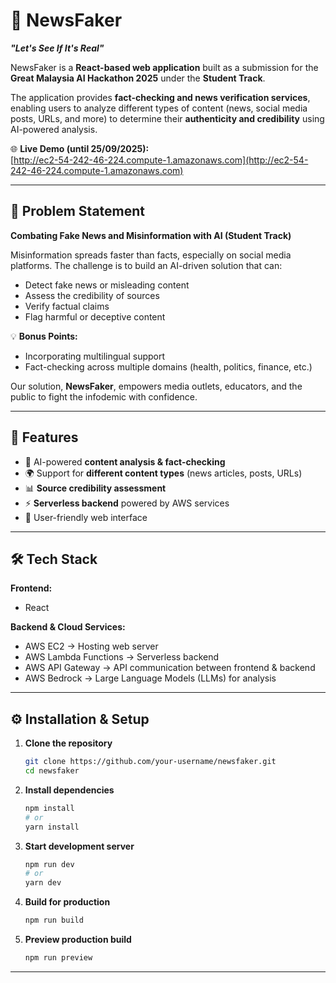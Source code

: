 # 📰 NewsFaker  
**_"Let's See If It's Real"_**  

NewsFaker is a **React-based web application** built as a submission for the **Great Malaysia AI Hackathon 2025** under the **Student Track**.  

The application provides **fact-checking and news verification services**, enabling users to analyze different types of content (news, social media posts, URLs, and more) to determine their **authenticity and credibility** using AI-powered analysis.  

🌐 **Live Demo (until 25/09/2025):**  
[http://ec2-54-242-46-224.compute-1.amazonaws.com](http://ec2-54-242-46-224.compute-1.amazonaws.com)  

---

## 📖 Problem Statement  
**Combating Fake News and Misinformation with AI (Student Track)**  

Misinformation spreads faster than facts, especially on social media platforms. The challenge is to build an AI-driven solution that can:  
- Detect fake news or misleading content  
- Assess the credibility of sources  
- Verify factual claims  
- Flag harmful or deceptive content  

💡 **Bonus Points:**  
- Incorporating multilingual support  
- Fact-checking across multiple domains (health, politics, finance, etc.)  

Our solution, **NewsFaker**, empowers media outlets, educators, and the public to fight the infodemic with confidence.  

---

## 🚀 Features  
- 🔎 AI-powered **content analysis & fact-checking**  
- 🌍 Support for **different content types** (news articles, posts, URLs)  
- 📊 **Source credibility assessment**  
- ⚡ **Serverless backend** powered by AWS services  
- 🎯 User-friendly web interface  

---

## 🛠️ Tech Stack  

**Frontend:**  
- React  

**Backend & Cloud Services:**  
- AWS EC2 → Hosting web server  
- AWS Lambda Functions → Serverless backend  
- AWS API Gateway → API communication between frontend & backend  
- AWS Bedrock → Large Language Models (LLMs) for analysis  

---
## ⚙️ Installation & Setup  

1. **Clone the repository**  
   ```bash
   git clone https://github.com/your-username/newsfaker.git
   cd newsfaker
   ```

2. **Install dependencies**  
   ```bash
   npm install
   # or
   yarn install
   ```

3. **Start development server**  
   ```bash
   npm run dev
   # or
   yarn dev
   ```

4. **Build for production**  
   ```bash
   npm run build
   ```

5. **Preview production build**  
   ```bash
   npm run preview
   ```

---
